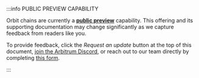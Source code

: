 :::info PUBLIC PREVIEW CAPABILITY

Orbit chains are currently a **[public preview](/launch-orbit-chain/concepts/public-preview-expectations)** capability. This offering and its supporting documentation may change significantly as we capture feedback from readers like you.

To provide feedback, click the *Request an update* button at the top of this document, [join the Arbitrum Discord](https://discord.gg/ADjbGysN), or reach out to our team directly by completing [this form](http://bit.ly/3yy6EUK).

:::